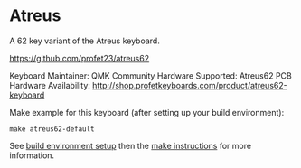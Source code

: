 Atreus
===

A 62 key variant of the Atreus keyboard.

https://github.com/profet23/atreus62

Keyboard Maintainer: QMK Community
Hardware Supported: Atreus62 PCB
Hardware Availability: http://shop.profetkeyboards.com/product/atreus62-keyboard

Make example for this keyboard (after setting up your build environment):

    make atreus62-default

See [build environment setup](https://docs.qmk.fm/build_environment_setup.html) then the [make instructions](https://docs.qmk.fm/make_instructions.html) for more information.
